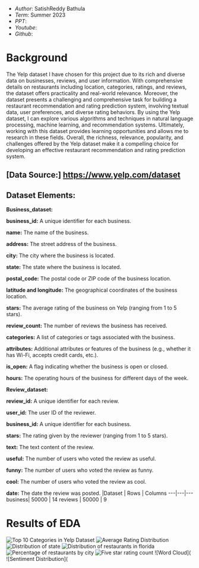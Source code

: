 * *Author*: SatishReddy Bathula
* *Term*: Summer 2023
* *PPT*:
* *Youtube*:
* *Github*:
# Background #
The Yelp dataset I have chosen for this project due to its rich and diverse data on businesses, reviews, and user information. With comprehensive details on restaurants including location, categories, ratings, and reviews, the dataset offers practicality and real-world relevance. Moreover, the dataset presents a challenging and comprehensive task for building a restaurant recommendation and rating prediction system, involving textual data, user preferences, and diverse rating behaviors. By using the Yelp dataset, I can explore various algorithms and techniques in natural language processing, machine learning, and recommendation systems. Ultimately, working with this dataset provides learning opportunities and allows me to research in these fields. Overall, the richness, relevance, popularity, and challenges offered by the Yelp dataset make it a compelling choice for developing an effective restaurant recommendation and rating prediction system.
## [Data Source:] https://www.yelp.com/dataset
## Dataset Elements:
**Business_dataset:**

**business_id:** A unique identifier for each business.

**name:** The name of the business.

**address:** The street address of the business.

**city:** The city where the business is located.

**state:**  The state where the business is located.

**postal_code:** The postal code or ZIP code of the business location.

**latitude and longitude:**  The geographical coordinates of the business location.

**stars:** The average rating of the business on Yelp (ranging from 1 to 5 stars).

**review_count:** The number of reviews the business has received.

**categories:**  A list of categories or tags associated with the business.

**attributes:** Additional attributes or features of the business (e.g., whether it has Wi-Fi, accepts credit cards, etc.).

**is_open:** A flag indicating whether the business is open or closed.

**hours:** The operating hours of the business for different days of the week.

**Review_dataset:**

**review_id:** A unique identifier for each review.

**user_id:** The user ID of the reviewer.

**business_id:** A unique identifier for each business.

**stars:** The rating given by the reviewer (ranging from 1 to 5 stars).

**text:** The text content of the review.

**useful:** The number of users who voted the review as useful.

**funny:** The number of users who voted the review as funny.

**cool:** The number of users who voted the review as cool.

**date:** The date the review was posted.
|Dataset | Rows | Columns
---|---|---
business| 50000 | 14
reviews | 50000 | 9
# Results of EDA #
![Top 10 Categories in Yelp Dataset](https://github.com/satishcz12651/Satish_data606/blob/main/docs/Top10_Categories.png?raw=true)
![Average Rating Distribution](https://github.com/satishcz12651/Satish_data606/blob/main/docs/Average_review%20Bar%20plot.png?raw=true)
![Distribution of state](https://github.com/satishcz12651/Satish_data606/blob/main/docs/Distribution%20of%20state.png)
![Distribution of restaurants in florida](https://github.com/satishcz12651/Satish_data606/blob/main/docs/Distribution%20of%20restaurants%20in%20florida.png)
![Percentage of restaurants by city](https://github.com/satishcz12651/Satish_data606/blob/main/docs/Percantage%20of%20restaurants%20in%20different%20cities.png)
![Five star rating count](https://github.com/satishcz12651/Satish_data606/blob/main/docs/Number%20of%205%20star%20ratings%20restaurants%20in%20florida.png)
![Word Cloud](
![Sentiment Distribution](


